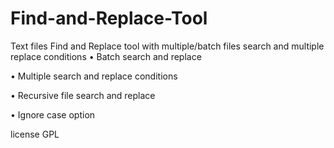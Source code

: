 # Find-and-Replace-Tool
Text files Find and Replace tool with multiple/batch files search and multiple replace conditions
•	Batch search and replace

•	Multiple search and replace conditions

•	Recursive file search and replace

•	Ignore case option

license GPL
